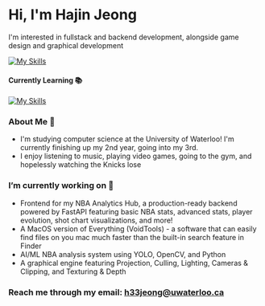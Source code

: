 # Hi, I'm Hajin Jeong 

I'm interested in fullstack and backend development, alongside game design and graphical development

[![My Skills](https://skillicons.dev/icons?i=py,c,cpp,react,nodejs,nextjs,express,js,html,css,postgres,mysql,aws,azure,fastapi)](https://skillicons.dev)

#### Currently Learning 📚
[![My Skills](https://skillicons.dev/icons?i=java,spring,flutter)](https://skillicons.dev)

### About Me 👾

* I'm studying computer science at the University of Waterloo! I'm currently finishing up my 2nd year, going into my 3rd.
* I enjoy listening to music, playing video games, going to the gym, and hopelessly watching the Knicks lose


### I’m currently working on 🔨

* Frontend for my NBA Analytics Hub, a production-ready backend powered by FastAPI featuring basic NBA stats, advanced stats, player evolution, shot chart visualizations, and more!
* A MacOS version of Everything (VoidTools) - a software that can easily find files on you mac much faster than the built-in search feature in Finder
* AI/ML NBA analysis system using YOLO, OpenCV, and Python
* A graphical engine featuring Projection, Culling, Lighting, Cameras & Clipping, and Texturing & Depth


### Reach me through my email: h33jeong@uwaterloo.ca

